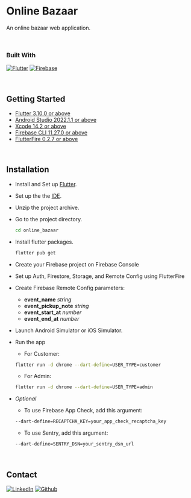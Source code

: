 # Online Bazaar

An online bazaar web application.

<p>&nbsp;</p>

### Built With

[![Flutter][flutter-shield]][flutter-url]
[![Firebase][firebase-shield]][firebase-url]

<p>&nbsp;</p>

## Getting Started

- [Flutter 3.10.0 or above][flutter-url]
- [Android Studio 2022.1.1 or above][android-studio]
- [Xcode 14.2 or above][xcode]
- [Firebase CLI 11.27.0 or above][firebase-cli-url]
- [FlutterFire 0.2.7 or above][flutter-fire]

<p>&nbsp;</p>

## Installation

- Install and Set up [Flutter][flutter-install-url].
- Set up the the [IDE][flutter-ide-setup-url].
- Unzip the project archive.
- Go to the project directory.
  ```sh
  cd online_bazaar
  ```
- Install flutter packages.
  ```sh
  flutter pub get
  ```
- Create your Firebase project on Firebase Console
- Set up Auth, Firestore, Storage, and Remote Config using FlutterFire
- Create Firebase Remote Config parameters:

  - **event_name** _string_
  - **event_pickup_note** _string_
  - **event_start_at** _number_
  - **event_end_at** _number_

- Launch Android Simulator or iOS Simulator.
- Run the app
  - For Customer:
  ```sh
  flutter run -d chrome --dart-define=USER_TYPE=customer
  ```
  - For Admin:
  ```sh
  flutter run -d chrome --dart-define=USER_TYPE=admin
  ```
- _Optional_
  - To use Firebase App Check, add this argument:
  ```sh
  --dart-define=RECAPTCHA_KEY=your_app_check_recaptcha_key
  ```
  - To use Sentry, add this argument:
  ```sh
  --dart-define=SENTRY_DSN=your_sentry_dsn_url
  ```

<p>&nbsp;</p>

## Contact

[![LinkedIn][linkedin-shield]][linkedin-url]
[![Github][github-shield]][github-url]

[flutter-shield]: https://img.shields.io/badge/Flutter-%2302569B.svg?style=for-the-badge&logo=Flutter&logoColor=white
[flutter-url]: https://flutter.dev
[flutter-install-url]: https://docs.flutter.dev/get-started/install
[flutter-ide-setup-url]: https://docs.flutter.dev/get-started/editor
[android-studio]: https://developer.android.com/studio
[xcode]: https://developer.apple.com/xcode/
[linkedin-shield]: https://img.shields.io/badge/LinkedIn-0077B5?style=for-the-badge&logo=linkedin&logoColor=white
[linkedin-url]: https://linkedin.com/in/irwancheung
[github-shield]: https://img.shields.io/badge/GitHub-100000?style=for-the-badge&logo=github&logoColor=white
[github-url]: https://github.com/irwancheung
[firebase-shield]: https://img.shields.io/badge/Firebase-039BE5?style=for-the-badge&logo=Firebase&logoColor=white
[firebase-url]: https://firebase.google.com
[firebase-cli-url]: https://firebase.google.com/docs/cli
[flutter-fire]: https://firebase.google.com/docs/flutter/setup?platform=web#available-plugins
